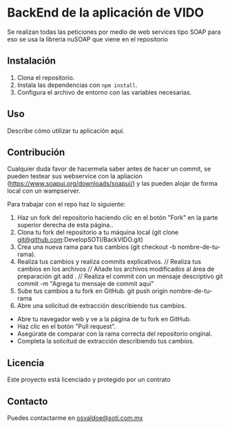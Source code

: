 # BackEnd de la aplicación de VIDO

Se realizan todas las peticiones por medio de web services tipo SOAP para eso se usa la libreria nuSOAP que viene en el repositorio

## Instalación

1. Clona el repositorio.
2. Instala las dependencias con `npm install`.
3. Configura el archivo de entorno con las variables necesarias.

## Uso

Describe cómo utilizar tu aplicación aquí.

## Contribución

Cualquier duda favor de hacermela saber antes de hacer un commit, se pueden testear sus webservice con la apliacion (https://www.soapui.org/downloads/soapui/) y las pueden alojar de forma local con un wampserver.

Para trabajar con el repo haz lo siguiente:

1. Haz un fork del repositorio haciendo clic en el botón "Fork" en la parte superior derecha de esta página..
2. Clona tu fork del repositorio a tu máquina local (git clone git@github.com:DevelopSOTI/BackVIDO.git)
3. Crea una nueva rama para tus cambios (git checkout -b nombre-de-tu-rama).
4. Realiza tus cambios y realiza commits explicativos.
   // Realiza tus cambios en los archivos
// Añade los archivos modificados al área de preparación
git add .
// Realiza el commit con un mensaje descriptivo
git commit -m "Agrega tu mensaje de commit aquí"
5. Sube tus cambios a tu fork en GitHub. git push origin nombre-de-tu-rama
6. Abre una solicitud de extracción describiendo tus cambios.
- Abre tu navegador web y ve a la página de tu fork en GitHub.
- Haz clic en el botón "Pull request".
- Asegúrate de comparar con la rama correcta del repositorio original.
- Completa la solicitud de extracción describiendo tus cambios.

## Licencia

Este proyecto está licenciado y protegido por un contrato

## Contacto

Puedes contactarme en osvaldoe@soti.com.mx
